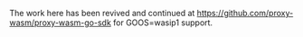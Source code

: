 The work here has been revived and continued at https://github.com/proxy-wasm/proxy-wasm-go-sdk for GOOS=wasip1 support.
